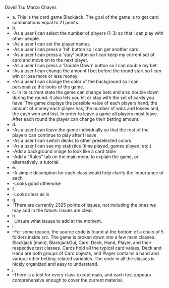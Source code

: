 David Tsu
Marco Chavez

* a. This is the card game Blackjack. The goal of the game is to get card combinations equal to 21 points.
* b. 
*    -As a user I can select the number of players (1-3) so that I can play with other people.
*    -As a user I can set the player names.
*    -As a user I can press a 'hit' button so I can get another card.
*    -As a user I can press a 'stay' button so I can keep my current set of card and move on to the next player.
*    -As a user I can press a 'Double Down' button so I can double my bet.
*    -As a user I can change the amount I bet before the round start so I can win or lose more or less money.
*    -As a user I can change the color of the background so I can personalize the looks of the game.
* c. In its current state the game can change bets and also double down during the round. It also lets you hit or stay with the set of cards you have. The game displays the possible value of each players hand, the amount of money each player has, the number of wins and losses and, the cash won and lost. In order to leave a game all players must leave. After each round the player can change their betting amount.
* d. 
*   -As a user I can leave the game individually so that the rest of the players can continue to play after I leave.
*   -As a user I can switch decks to other preselected colors
*   -As a user I can see my statistics (time played, games played, etc.)
*   -Add a background image to look like a card table
*   -Add a "Rules" tab on the main menu to explain the game, or alternatively, a tutorial.
* e. 
*   -A simple description for each class would help clarify the importance of each
*   -Looks good otherwise
* f.
*   -Looks clear as is
* g.
*   -There are currently 2325 points of issues, not including the ones we may add in the future. Issues are clear.
* h.
*   -Unsure what issues to add at the moment.
* i.
*   -For some reason, the source code is found at the bottom of a chain of 5 folders inside src. The game is broken down into a few main classes: Blackjack (main), BlackjackGui, Card, Deck, Hand, Player, and their respective test classes. Cards hold all the typical card values, Deck and Hand are both groups of Card objects, and Player contains a hand and various other betting-related variables. The code in all the classes is nicely organized and easy to understand.
* j.
*   -There is a test for every class except main, and each test appears comprehensive enough to cover the current material.
